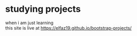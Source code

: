 # studying projects
 when i am just learning   
this site is live at https://elfaz19.github.io/bootstrap-projects/
